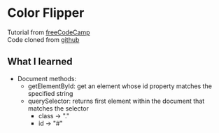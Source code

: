 # Color Flipper

Tutorial from [freeCodeCamp](https://www.youtube.com/watch?v=3PHXvlpOkf4&t=1140s)<br>
Code cloned from [github](https://github.com/john-smilga/javascript-basic-projects)

## What I learned
- Document methods:
  - getElementById: get an element whose id property matches the specified string
  - querySelector: returns first element within the document that matches the selector 
    - class -> "."
    - id -> "#"

